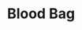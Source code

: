 ---
ep: 45
title: "Blood Bag"
imglink: "https://live.staticflickr.com/65535/50983024307_80186f5ab7_o.jpg"
thumbnail: "https://live.staticflickr.com/65535/50983024307_05bdb221e3_q.jpg"
alt: >
    An antique victorian syringe filled with small flies, and surrounded by more flies followed by curved lines indicating movement.
name: "TomahawkKidArt"
---